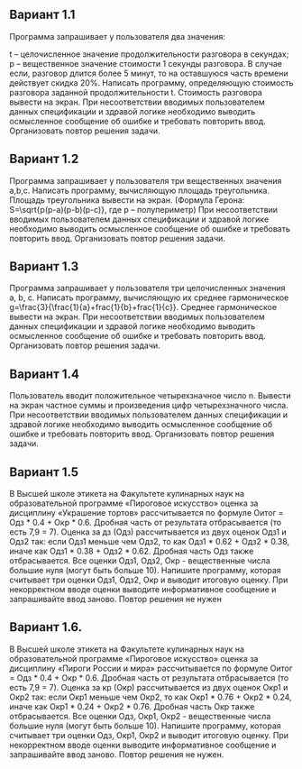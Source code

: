 <h2>Вариант 1.1</h2>
Программа запрашивает у пользователя два значения:

t – целочисленное значение продолжительности разговора в секундах;
p – вещественное значение стоимости 1 секунды разговора.
В случае если, разговор длится более 5 минут, то на оставшуюся часть времени действует скидка 20%. Написать программу, определяющую стоимость разговора заданной продолжительности t. Стоимость разговора вывести на экран.
При несоответствии вводимых пользователем данных спецификации и здравой логике необходимо выводить осмысленное сообщение об ошибке и требовать повторить ввод. Организовать повтор решения задачи.

<h2>Вариант 1.2</h2>
Программа запрашивает у пользователя три вещественных значения a,b,c.  Написать программу, вычисляющую площадь треугольника. Площадь треугольника вывести на экран.
(Формула Герона: S=\sqrt{p(p-a)(p-b)(p-c)}, где p – полупериметр)
При несоответствии вводимых пользователем данных спецификации и здравой логике необходимо выводить осмысленное сообщение об ошибке и требовать повторить ввод. Организовать повтор решения задачи.

<h2>Вариант 1.3</h2>
Программа запрашивает у пользователя три целочисленных значения a, b, c. Написать программу, вычисляющую их среднее гармоническое g=\frac{3}{\frac{1}{a}+frac{1}{b}+frac{1}{c}}. Среднее гармоническое вывести на экран.
При несоответствии вводимых пользователем данных спецификации и здравой логике необходимо выводить осмысленное сообщение об ошибке и требовать повторить ввод. Организовать повтор решения задачи.

<h2>Вариант 1.4</h2>
Пользователь вводит положительное четырехзначное число n. Вывести на экран частное суммы и произведения цифр четырехзначного числа.
При несоответствии вводимых пользователем данных спецификации и здравой логике необходимо выводить осмысленное сообщение об ошибке и требовать повторить ввод. Организовать повтор решения задачи. 

<h2>Вариант 1.5</h2>
В Высшей школе этикета на Факультете кулинарных наук на образовательной программе «Пироговое искусство» оценка за дисциплину «Украшение тортов» рассчитывается по формуле Oитог = Одз * 0.4 + Окр * 0.6. Дробная часть от результата отбрасывается (то есть 7,9 = 7). Оценка за дз (Одз) рассчитывается из двух оценок Одз1 и Одз2 так: если Одз1 меньше чем Одз2, то как Одз1 * 0.62 + Одз2 * 0.38, иначе как Одз1 * 0.38 + Одз2 * 0.62. Дробная часть Одз также отбрасывается. Все оценки Одз1, Одз2, Окр - вещественные числа большие нуля (могут быть больше 10). Напишите программу, которая считывает три оценки Одз1, Одз2, Окр и выводит итоговую оценку. При некорректном вводе оценки выводите информативное сообщение и запрашивайте ввод заново. Повтор решения не нужен

<h2>Вариант 1.6.</h2>
В Высшей школе этикета на Факультете кулинарных наук на образовательной программе «Пироговое искусство» оценка за дисциплину «Пироги России и мира» рассчитывается по формуле Oитог = Одз * 0.4 + Окр * 0.6. Дробная часть от результата отбрасывается  (то есть 7,9 = 7). Оценка за кр (Окр) рассчитывается из двух оценок Окр1 и Окр2 так: если Окр1 меньше чем Окр2, то как Окр1 * 0.76 + Окр2 * 0.24, иначе как Окр1 * 0.24 + Окр2 * 0.76. Дробная часть Окр также отбрасывается. Все оценки Одз, Окр1, Окр2 - вещественные числа большие нуля (могут быть больше 10). Напишите программу, которая считывает три оценки Одз, Окр1, Окр2 и выводит итоговую оценку. При некорректном вводе оценки выводите информативное сообщение и запрашивайте ввод заново. Повтор решения не нужен.
